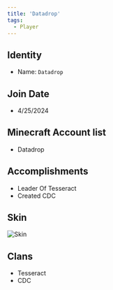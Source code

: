 ```yaml
---
title: 'Datadrop'
tags:
  - Player
---
```


## Identity
* Name: `Datadrop`

## Join Date
* 4/25/2024

## Minecraft Account list
* Datadrop

## Accomplishments
* Leader Of Tesseract
* Created CDC

## Skin
![Skin](https://s.namemc.com/3d/skin/body.png?id=b4ac8f2417556db7&model=slim&width=256&height=256)

## Clans
* Tesseract
* CDC
